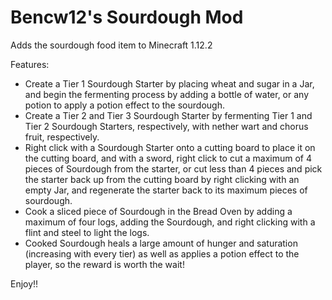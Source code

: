 # Bencw12's Sourdough Mod
Adds the sourdough food item to Minecraft 1.12.2

Features:

  - Create a Tier 1 Sourdough Starter by placing wheat and sugar in a Jar, and begin the fermenting process by adding a bottle of water, or any potion to apply a potion effect to the sourdough.
  - Create a Tier 2 and Tier 3 Sourdough Starter by fermenting Tier 1 and Tier 2 Sourdough Starters, respectively, with nether wart and chorus fruit, respectively.
  - Right click with a Sourdough Starter onto a cutting board to place it on the cutting board, and with a sword, right click to cut a maximum of 4 pieces of Sourdough from the starter, or cut less than 4 pieces and pick the starter back up from the cutting board by right clicking with an empty Jar, and regenerate the starter back to its maximum pieces of sourdough.
  - Cook a sliced piece of Sourdough in the Bread Oven by adding a maximum of four logs, adding the Sourdough, and right clicking with a flint and steel to light the logs.
  - Cooked Sourdough heals a large amount of hunger and saturation (increasing with every tier) as well as applies a potion effect to the player, so the reward is worth the wait!
  
Enjoy!!

